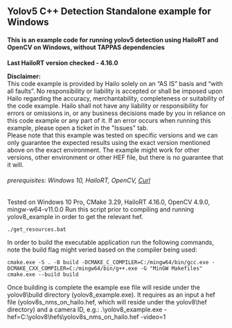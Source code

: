 ## Yolov5 C++ Detection Standalone example for Windows
#### This is an example code for running yolov5 detection using HailoRT and OpenCV on Windows, without TAPPAS dependencies

**Last HailoRT version checked - 4.16.0**

**Disclaimer:** <br />
This code example is provided by Hailo solely on an “AS IS” basis and “with all faults”. No responsibility or liability is accepted or shall be imposed upon Hailo regarding the accuracy, merchantability, completeness or suitability of the code example. Hailo shall not have any liability or responsibility for errors or omissions in, or any business decisions made by you in reliance on this code example or any part of it. If an error occurs when running this example, please open a ticket in the "Issues" tab.<br />
Please note that this example was tested on specific versions and we can only guarantee the expected results using the exact version mentioned above on the exact environment. The example might work for other versions, other environment or other HEF file, but there is no guarantee that it will.



###### prerequisites: Windows 10, HailoRT, OpenCV, [Curl](https://curl.se/windows/)

Tested on Windows 10 Pro, CMake 3.29, HailoRT 4.16.0, OpenCV 4.9.0, mingw-w64-v11.0.0
Run this script prior to compiling and running yolov8_example in order to get the relevant hef. 
```
./get_resources.bat 
```
In order to build the executable application run the following commands, note the build flag might veried based on the compiler being used:
```
cmake.exe -S . -B build -DCMAKE_C_COMPILER=C:/mingw64/bin/gcc.exe -DCMAKE_CXX_COMPILER=C:/mingw64/bin/g++.exe -G "MinGW Makefiles"
cmake.exe --build build
```
Once building is complete the example exe file will reside under the yolov8\build directory (yolov8_example.exe).
It requires as an input a hef file (yolov8s_nms_on_hailo.hef, which will reside under the yolov8\hef directory) and a camera ID, e.g.:
.\yolov8_example.exe -hef=C:\yolov8\hefs\yolov8s_nms_on_hailo.hef -video=1